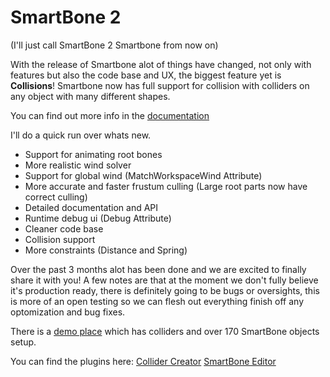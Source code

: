 # SmartBone 2

(I'll just call SmartBone 2 Smartbone from now on)

With the release of Smartbone alot of things have changed, not only with features but also the code base and UX, the biggest feature yet is **Collisions**! Smartbone now has full support for collision with colliders on any object with many different shapes.

You can find out more info in the [documentation](https://celnakrblx.github.io/SmartBone-2/docs/intro)

I'll do a quick run over whats new.

* Support for animating root bones
* More realistic wind solver
* Support for global wind (MatchWorkspaceWind Attribute)
* More accurate and faster frustum culling (Large root parts now have correct culling)
* Detailed documentation and API
* Runtime debug ui (Debug Attribute)
* Cleaner code base
* Collision support
* More constraints (Distance and Spring)

Over the past 3 months alot has been done and we are excited to finally share it with you! A few notes are that at the moment we don't fully believe it's production ready, there is definitely going to be bugs or oversights, this is more of an open testing so we can flesh out everything finish off any optomization and bug fixes.

There is a [demo place](https://www.roblox.com/games/14405998010/Smartbone-2) which has colliders and over 170 SmartBone objects setup.

You can find the plugins here:
[Collider Creator](https://create.roblox.com/marketplace/asset/15539103407/Collider-Creator%3Fkeyword=&pageNumber=&pagePosition=)
[SmartBone Editor](https://create.roblox.com/marketplace/asset/15539148341/SmartBone-Editor%3Fkeyword=&pageNumber=&pagePosition=)
